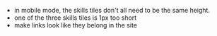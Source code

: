 - in mobile mode, the skills tiles don't all need to be the same height. 
- one of the three skills tiles is 1px too short
- make links look like they belong in the site
